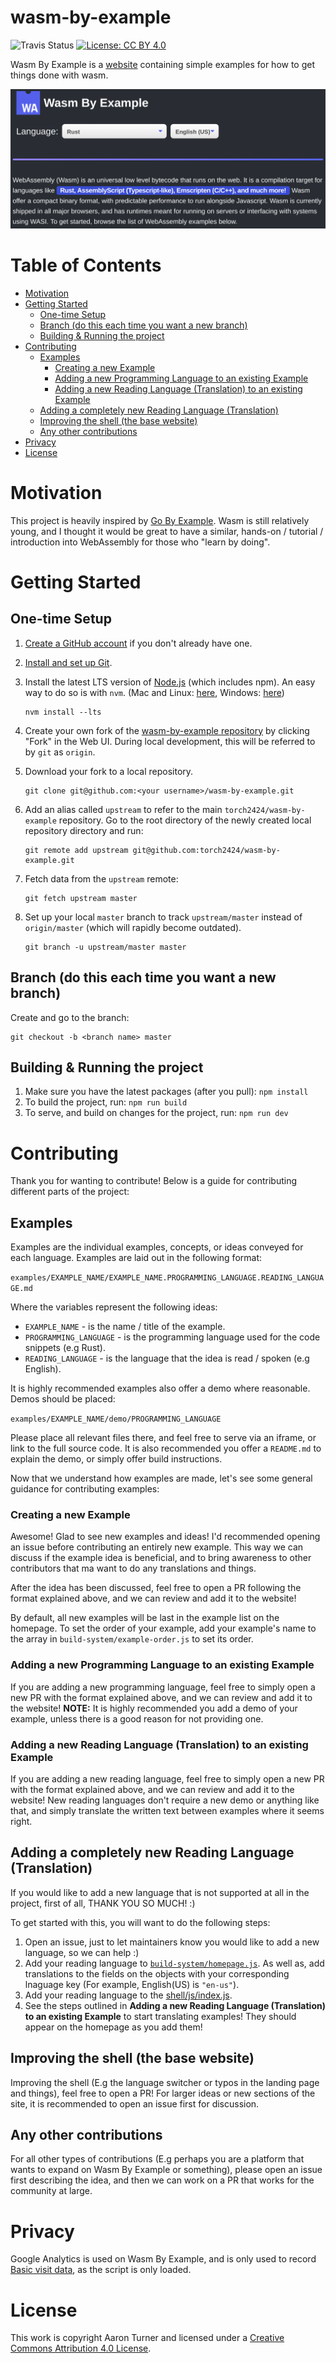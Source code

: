 # wasm-by-example

![Travis Status](https://travis-ci.org/torch2424/wasm-by-example.svg?branch=master) [![License: CC BY 4.0](https://img.shields.io/badge/License-CC%20BY%204.0-lightgrey.svg)](https://creativecommons.org/licenses/by/4.0/)

Wasm By Example is a [website](https://wasmbyexample.dev/) containing simple examples for how to get things done with wasm.

![Wasm By Example Website Header](./assets/readmeBanner.png)

# Table of Contents

-   [Motivation](#motivation)
-   [Getting Started](#getting-started)
    -   [One-time Setup](#one-time-setup)
    -   [Branch (do this each time you want a new branch)](#branch-do-this-each-time-you-want-a-new-branch)
    -   [Building &amp; Running the project](#building--running-the-project)
-   [Contributing](#contributing)
    -   [Examples](#examples)
        -   [Creating a new Example](#creating-a-new-example)
        -   [Adding a new Programming Language to an existing Example](#adding-a-new-programming-language-to-an-existing-example)
        -   [Adding a new Reading Language (Translation) to an existing Example](#adding-a-new-reading-language-translation-to-an-existing-example)
    -   [Adding a completely new Reading Language (Translation)](#adding-a-completely-new-reading-language-translation)
    -   [Improving the shell (the base website)](#improving-the-shell-the-base-website)
    -   [Any other contributions](#any-other-contributions)
-   [Privacy](#privacy)
-   [License](#license)

# Motivation

This project is heavily inspired by [Go By Example](https://gobyexample.com/). Wasm is still relatively young, and I thought it would be great to have a similar, hands-on / tutorial / introduction into WebAssembly for those who "learn by doing".

# Getting Started

## One-time Setup

1. [Create a GitHub account](https://help.github.com/articles/signing-up-for-a-new-github-account/) if you don't already have one.
2. [Install and set up Git](https://help.github.com/articles/set-up-git/).
3. Install the latest LTS version of [Node.js](https://nodejs.org/) (which includes npm). An easy way to do so is with `nvm`. (Mac and Linux: [here](https://github.com/creationix/nvm), Windows: [here](https://github.com/coreybutler/nvm-windows))

    ```shell
    nvm install --lts
    ```

4. Create your own fork of the [wasm-by-example repository](https://github.com/torch2424/wasm-by-example) by clicking "Fork" in the Web UI. During local development, this will be referred to by `git` as `origin`.

5. Download your fork to a local repository.

    ```shell
    git clone git@github.com:<your username>/wasm-by-example.git
    ```

6. Add an alias called `upstream` to refer to the main `torch2424/wasm-by-example` repository. Go to the root directory of the
   newly created local repository directory and run:

    ```shell
    git remote add upstream git@github.com:torch2424/wasm-by-example.git
    ```

7. Fetch data from the `upstream` remote:

    ```shell
    git fetch upstream master
    ```

8. Set up your local `master` branch to track `upstream/master` instead of `origin/master` (which will rapidly become
   outdated).

    ```shell
    git branch -u upstream/master master
    ```

## Branch (do this each time you want a new branch)

Create and go to the branch:

```shell
git checkout -b <branch name> master
```

## Building & Running the project

1. Make sure you have the latest packages (after you pull): `npm install`
2. To build the project, run: `npm run build`
3. To serve, and build on changes for the project, run: `npm run dev`

# Contributing

Thank you for wanting to contribute! Below is a guide for contributing different parts of the project:

## Examples

Examples are the individual examples, concepts, or ideas conveyed for each language. Examples are laid out in the following format:

`examples/EXAMPLE_NAME/EXAMPLE_NAME.PROGRAMMING_LANGUAGE.READING_LANGUAGE.md`

Where the variables represent the following ideas:

-   `EXAMPLE_NAME` - is the name / title of the example.
-   `PROGRAMMING_LANGUAGE` - is the programming language used for the code snippets (e.g Rust).
-   `READING_LANGUAGE` - is the language that the idea is read / spoken (e.g English).

It is highly recommended examples also offer a demo where reasonable. Demos should be placed:

`examples/EXAMPLE_NAME/demo/PROGRAMMING_LANGUAGE`

Please place all relevant files there, and feel free to serve via an iframe, or link to the full source code. It is also recommended you offer a `README.md` to explain the demo, or simply offer build instructions.

Now that we understand how examples are made, let's see some general guidance for contributing examples:

### Creating a new Example

Awesome! Glad to see new examples and ideas! I'd recommended opening an issue before contributing an entirely new example. This way we can discuss if the example idea is beneficial, and to bring awareness to other contributors that ma want to do any translations and things.

After the idea has been discussed, feel free to open a PR following the format explained above, and we can review and add it to the website!

By default, all new examples will be last in the example list on the homepage. To set the order of your example, add your example's name to the array in `build-system/example-order.js` to set its order.

### Adding a new Programming Language to an existing Example

If you are adding a new programming language, feel free to simply open a new PR with the format explained above, and we can review and add it to the website! **NOTE:** It is highly recommended you add a demo of your example, unless there is a good reason for not providing one.

### Adding a new Reading Language (Translation) to an existing Example

If you are adding a new reading language, feel free to simply open a new PR with the format explained above, and we can review and add it to the website! New reading languages don't require a new demo or anything like that, and simply translate the written text between examples where it seems right.

## Adding a completely new Reading Language (Translation)

If you would like to add a new language that is not supported at all in the project, first of all, THANK YOU SO MUCH! :)

To get started with this, you will want to do the following steps:

1. Open an issue, just to let maintainers know you would like to add a new language, so we can help :)
1. Add your reading language to [`build-system/homepage.js`](https://github.com/torch2424/wasm-by-example/blob/master/build-system/homepage.js). As well as, add translations to the fields on the objects with your corresponding lnaguage key (For example, English(US) is `"en-us"`).
1. Add your reading language to the [shell/js/index.js](https://github.com/torch2424/wasm-by-example/blob/master/shell/js/index.js#L20).
1. See the steps outlined in **Adding a new Reading Language (Translation) to an existing Example** to start translating examples! They should appear on the homepage as you add them!

## Improving the shell (the base website)

Improving the shell (E.g the language switcher or typos in the landing page and things), feel free to open a PR! For larger ideas or new sections of the site, it is recommended to open an issue first for discussion.

## Any other contributions

For all other types of contributions (E.g perhaps you are a platform that wants to expand on Wasm By Example or something), please open an issue first describing the idea, and then we can work on a PR that works for the community at large.

# Privacy

Google Analytics is used on Wasm By Example, and is only used to record [Basic visit data](https://support.google.com/analytics/answer/6004245?ref_topic=2919631), as the script is only loaded.

# License

This work is copyright Aaron Turner and licensed under a [Creative Commons Attribution 4.0 License](https://creativecommons.org/licenses/by/4.0/).

